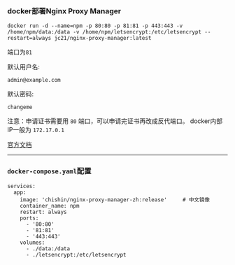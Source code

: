 ###  docker部署Nginx Proxy Manager


```
docker run -d --name=npm -p 80:80 -p 81:81 -p 443:443 -v /home/npm/data:/data -v /home/npm/letsencrypt:/etc/letsencrypt --restart=always jc21/nginx-proxy-manager:latest
```

端口为`81`


默认用户名: 
```
admin@example.com
```

默认密码: 
```
changeme
```

注意：申请证书需要用 `80` 端口，可以申请完证书再改成反代端口。  docker内部IP一般为 `172.17.0.1` 

[官方文档](https://nginxproxymanager.com/advanced-config/)

---

### `docker-compose.yaml`配置

```
services:
  app:
    image: 'chishin/nginx-proxy-manager-zh:release'     # 中文镜像
    container_name: npm
    restart: always
    ports:
      - '80:80'
      - '81:81'
      - '443:443'
    volumes:
      - ./data:/data
      - ./letsencrypt:/etc/letsencrypt
```

